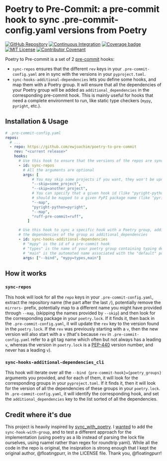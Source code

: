 # Poetry to Pre-Commit: a pre-commit hook to sync .pre-commit-config.yaml versions from Poetry

[![GitHub Repository](https://img.shields.io/github/stars/ewjoachim/poetry_to_pre_commit?style=flat&logo=github&color=brightgreen)](https://github.com/ewjoachim/poetry_to_pre_commit/)
[![Continuous Integration](https://img.shields.io/github/actions/workflow/status/ewjoachim/poetry_to_pre_commit/ci.yml?logo=github&branch=main)](https://github.com/ewjoachim/poetry_to_pre_commit/actions?workflow=CI)
[![Coverage badge](https://raw.githubusercontent.com/ewjoachim/poetry_to_pre_commit/python-coverage-comment-action-data/badge.svg)](https://htmlpreview.github.io/?https://github.com/ewjoachim/poetry_to_pre_commit/blob/python-coverage-comment-action-data/htmlcov/index.html)
[![MIT License](https://img.shields.io/github/license/ewjoachim/poetry_to_pre_commit?logo=open-source-initiative&logoColor=white)](https://github.com/ewjoachim/poetry_to_pre_commit/blob/main/LICENSE.md)
[![Contributor Covenant](https://img.shields.io/badge/Contributor%20Covenant-v1.4%20adopted-ff69b4.svg)](https://github.com/ewjoachim/poetry_to_pre_commit/blob/main/CODE_OF_CONDUCT.md)

Poetry to Pre-commit is a set of 2 [pre-commit](https://pre-commit.com/) hooks:

- `sync-repos` ensures that the different `rev` keys in your
  `.pre-commit-config.yaml` are in sync with the versions in your
  `pyproject.toml`.
- `sync-hooks-additional-dependencies` lets you define some hooks, and map them
  with a Poetry group. It will ensure that all the dependencies of your Poetry
  group will be added as `additional_dependencies` in the corresponding
  pre-commit hook. This is mainly useful for hooks that need a complete
  environment to run, like static type checkers (`mypy`, `pyright`, etc.).

## Installation & Usage

```yaml
# .pre-commit-config.yaml
repos:
  # ...
  - repo: https://github.com/ewjoachim/poetry-to-pre-commit
    rev: "<current release>"
    hooks:
      # Use this hook to ensure that the versions of the repos are synced
      - id: sync-repos
        # All the arguments are optional
        args: [
            # You may skip some projects if you want, they won't be updated
            "--skip=some_project",
            "--skip=another_project",
            # You can specify that a given hook id (like "pyright-python")
            # should be mapped to a given PyPI package name (like "pyright")
            "--map",
            "pyright-python=pyright",
            "--map",
            "ruff-pre-commit=ruff",
          ]

      # Use this hook to sync a specific hook with a Poetry group, adding all
      # the dependencies of the group as additional_dependencies
      - id: sync-hooks-additional-dependencies
        # "mypy" is the id of a pre-commit hook
        # "types" is the name of your poetry group containing typing dependencies
        # "main" is the automated name associated with the "default" poetry dependencies
        args: ["--bind", "mypy=types,main"]
```

## How it works

### `sync-repos`

This hook will look for all the `repo` keys in your `.pre-commit-config.yaml`,
extract the repository name (the part after the last `/`), potentially remove
the `mirrors-` prefix, potentially map to a different name you might have
provided through `--map`, (skipping the names provided by `--skip`) and then
look for the corresponding package in your `poetry.lock`. If it finds it, then
back in the `.pre-commit-config.yaml`, it will update the `rev` key to the
version found in the `poetry.lock`. If the `rev` was previously starting with a
`v`, then the new version will also start with a `v` (that's because `rev` in
`.pre-commit-config.yaml` refer to a git tag name which often but not always
has a leading `v`, whereas the version in `poetry.lock` is a
[PEP-440](https://peps.python.org/pep-0440/) version number, and never has a
leading `v`).

### `sync-hooks-additional-dependencies_cli`

This hook will iterate over all the `--bind {pre-commit-hook}={poetry_groups}`
arguments you provided, and for each of them, it will look for the
corresponding groups in your `pyproject.toml`. If it finds it, then it will
look for the version of all the dependencies of these groups in your
`poetry.lock`. In `.pre-commit-config.yaml`, it will identify the corresponding
hook, and set the `additional_dependencies` key to the list sorted of all the
dependencies.

## Credit where it's due

This project is heavily inspired by
[sync_with_poetry](https://github.com/floatingpurr/sync_with_poetry). I
[wanted](https://github.com/floatingpurr/sync_with_poetry/issues/34) to add the
`sync-hook-with-group`, and to test a different approach for the implementation
(using poetry as a lib instead of parsing the lock file ourselves, using ruamel
rather than regex for roundtrip yaml). While all the code in the repo is
original, the insipration is strong enough that I kept the original author,
@floatingpurr, in the LICENSE file. Thank you, @floatingpurr!
